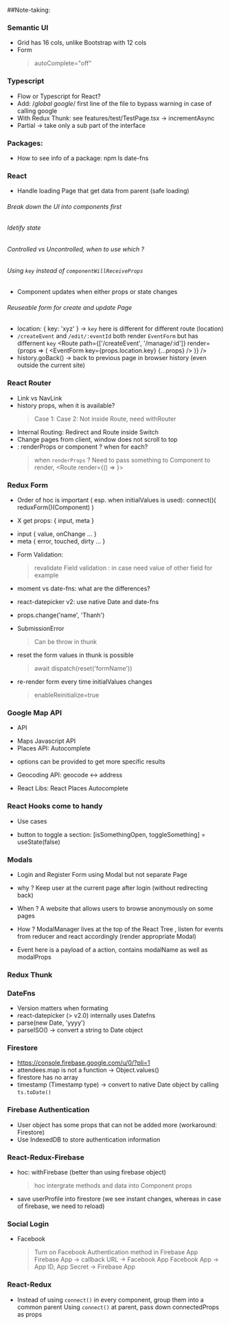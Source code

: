 ##Note-taking:

### Semantic UI

- Grid has 16 cols, unlike Bootstrap with 12 cols
- Form
  > autoComplete="off"

### Typescript

- Flow or Typescript for React?
- Add: /_global google_/ first line of the file to bypass warning in case of calling google
- With Redux Thunk: see features/test/TestPage.tsx -> incrementAsync
- Partial<ReactReduxFirebaseConfig> -> take only a sub part of the interface

### Packages:

- How to see info of a package: npm ls date-fns

### React

- Handle loading Page that get data from parent (safe loading)

###### Break down the UI into components first

###### Idetify state

###### Controlled vs Uncontrolled, when to use which ?

###### Using `key` instead of `componentWillReceiveProps`

- Component updates when either props or state changes

###### Reuseable form for create and update Page

- location: { key: 'xyz' } -> `key` here is different for different route (location)
- `/createEvent` and `/edit/:eventId` both render `EventForm` but has differnent `key`
  <Route
  path={['/createEvent', '/manage/:id']}
  render={props => (
  <EventForm key={props.location.key} {...props} />
  )}
  />
- history.goBack() -> back to previous page in browser history (even outside the current site)

### React Router

- Link vs NavLink
- history props, when it is available?
  > Case 1: <Route path="" component={X} />
  > Case 2: Not inside Route, need withRouter
- Internal Routing: Redirect and Route inside Switch
- Change pages from client, window does not scroll to top
- <Route> : renderProps or component ? when for each?
  > when `renderProps` ? Need to pass something to Component to render, <Route render={() => <Component name="thanh"/>}>

### Redux Form

- Order of hoc is important ( esp. when initialValues is used): connect()(
  reduxForm()(Component)
  )

- <Field component={X}>
  X get props: { input, meta }

* input { value, onChange ... }
* meta { error, touched, dirty ... }

- Form Validation:
  > revalidate
  > Field validation <Field validate={[passwordMustMatch]}> : in case need value of other field for example
- moment vs date-fns: what are the differences?
- react-datepicker v2: use native Date and date-fns

- props.change('name', 'Thanh')
- SubmissionError
  > Can be throw in thunk
- reset the form values in thunk is possible
  > await dispatch(reset('formName'))
- re-render form every time initialValues changes
  > enableReinitialize=true

### Google Map API

- API

* Maps Javascript API
* Places API: Autocomplete

- options can be provided to get more specific results

* Geocoding API: geocode <-> address

- React Libs:
  React Places Autocomplete

### React Hooks come to handy

- Use cases

* button to toggle a section: [isSomethingOpen, toggleSomething] = useState(false)

### Modals

- Login and Register Form using Modal but not separate Page

* why ? Keep user at the current page after login (without redirecting back)
* When ? A website that allows users to browse anonymously on some pages
* How ? ModalManager lives at the top of the React Tree , listen for events from reducer
  and react accordingly (render appropriate Modal)

* Event here is a payload of a action, contains modalName as well as modalProps

### Redux Thunk

### DateFns

- Version matters when formating
- react-datepicker (> v2.0) internally uses Datefns
- parse(new Date, 'yyyy')
- parseISO() -> convert a string to Date object

### Firestore

- https://console.firebase.google.com/u/0/?pli=1
- attendees.map is not a function -> Object.values()
- firestore has no array
- timestamp (Timestamp type) -> convert to native Date object by calling `ts.toDate()`

### Firebase Authentication

- User object has some props that can not be added more (workaround: Firestore)
- Use IndexedDB to store authentication information

### React-Redux-Firebase

- hoc: withFirebase (better than using firebase object)
  > hoc intergrate methods and data into Component props
- save userProfile into firestore (we see instant changes, whereas in case of firebase, we need to reload)

### Social Login

- Facebook
  > Turn on Facebook Authentication method in Firebase App
  > Firebase App -> callback URL -> Facebook App
  > Facebook App -> App ID, App Secret -> Firebase App

### React-Redux

- Instead of using `connect()` in every component, group them into a common parent
  Using `connect()` at parent, pass down connectedProps as props
